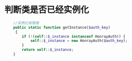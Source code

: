 # 判断类是否已经实例化```php	//实例化权限类	public static function getInstance($auth_key)	 {		if (!(self::$_instance instanceof HonrayAuth)) {			self::$_instance = new HonrayAuth($auth_key);		}		return self::$_instance; 	}```